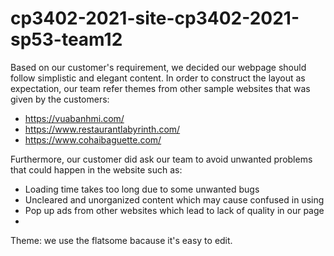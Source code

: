 ﻿# cp3402-2021-site-cp3402-2021-sp53-team12

Based on our customer's requirement, we decided our webpage should follow simplistic and elegant content. In order to construct the layout as expectation, our team refer themes from other sample websites that was given by the customers: 
  + https://vuabanhmi.com/
  + https://www.restaurantlabyrinth.com/
  + https://www.cohaibaguette.com/

Furthermore, our customer did ask our team to avoid unwanted problems that could happen in the website such as: 
 - Loading time takes too long due to some unwanted bugs
 - Uncleared and unorganized content which may cause confused in using
 - Pop up ads from other websites which lead to lack of quality in our page
 - 

Theme: we use the flatsome bacause it's easy to edit.
